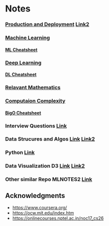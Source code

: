 #  Notes

### [Production and Deployment](https://github.com/chiphuyen/machine-learning-systems-design/blob/master/build/build1/consolidated.pdf) [Link2](https://github.com/alirezadir/Production-Level-Deep-Learning)

### [Machine Learning](./ML.md) 

#### [ML Cheatsheet](https://stanford.edu/~shervine/teaching/cs-229.html)

### [Deep Learning](./DL.md)

#### [DL Cheatsheet](https://stanford.edu/~shervine/teaching/cs-230.html)

### [Relavant Mathematics](./math.md)

### [Computaion Complexity](https://docs.google.com/document/d/e/2PACX-1vRBx4plhkQfvlhlZK_aP4aRNB3d_AxwaYqizIkJoL2iZueVO8gkxglVQGz9-8OaDVIX2kIU4NVqY8Xw/pub)

#### [BigO Cheatsheet](http://bigocheatsheet.com/)

### Interview Questions [Link](https://docs.google.com/document/d/e/2PACX-1vQOmgGOshw6Mrk20L4T5C-t5QXMQtFo-UpL5ZmvGGPlCxSVWkYig0X0i0N_QrxsflmV1oIjuX4yDX5r/pub)

### Data Strucures and Algos [Link](http://interactivepython.org/runestone/static/pythonds/index.html) [Link2](https://www.hackerrank.com/domains/data-structures)

### Python [Link](https://realpython.com/python-coding-interview-tips/)

### Data Visualization D3 [Link](https://www.youtube.com/watch?v=4e3NF8ez95w&list=PL9yYRbwpkykvOXrZumtZWbuaXWHvjD8gi) [Link2](https://github.com/curran/dataviz-course-archive)

### Other similar Repo MLNOTES2 [Link](https://github.com/johnmyleswhite/MLNotes)

## Acknowledgments

* https://www.coursera.org/
* https://ocw.mit.edu/index.htm
* https://onlinecourses.nptel.ac.in/noc17_cs26
